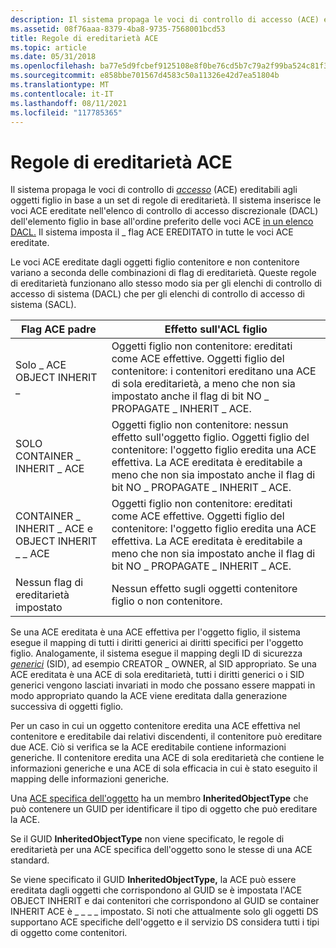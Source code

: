 ```yaml
---
description: Il sistema propaga le voci di controllo di accesso (ACE) ereditabili agli oggetti figlio in base a un set di regole di ereditarietà.
ms.assetid: 08f76aaa-8379-4ba8-9735-7568001bcd53
title: Regole di ereditarietà ACE
ms.topic: article
ms.date: 05/31/2018
ms.openlocfilehash: ba77e5d9fcbef9125108e8f0be76cd5b7c79a2f99ba524c81f3fd1da84336f04
ms.sourcegitcommit: e858bbe701567d4583c50a11326e42d7ea51804b
ms.translationtype: MT
ms.contentlocale: it-IT
ms.lasthandoff: 08/11/2021
ms.locfileid: "117785365"
---
```

# <a name="ace-inheritance-rules"></a>Regole di ereditarietà ACE

Il sistema propaga le voci di controllo di [*accesso*](/windows/desktop/SecGloss/a-gly) (ACE) ereditabili agli oggetti figlio in base a un set di regole di ereditarietà. Il sistema inserisce le [](/windows/desktop/SecGloss/d-gly) voci ACE ereditate nell'elenco di controllo di accesso discrezionale (DACL) dell'elemento figlio in base all'ordine preferito delle voci ACE [in un elenco DACL.](order-of-aces-in-a-dacl.md) Il sistema imposta il \_ flag ACE EREDITATO in tutte le voci ACE ereditate.

Le voci ACE ereditate dagli oggetti figlio contenitore e non contenitore variano a seconda delle combinazioni di flag di ereditarietà. Queste regole di ereditarietà funzionano [](/windows/desktop/SecGloss/s-gly) allo stesso modo sia per gli elenchi di controllo di accesso di sistema (DACL) che per gli elenchi di controllo di accesso di sistema (SACL).



| Flag ACE padre                                  | Effetto sull'ACL figlio                                                                                                                                                                                                                      |
|--------------------------------------------------|------------------------------------------------------------------------------------------------------------------------------------------------------------------------------------------------------------------------------------------|
| Solo \_ ACE OBJECT INHERIT \_                        | Oggetti figlio non contenitore: ereditati come ACE effettive. Oggetti figlio del contenitore: i contenitori ereditano una ACE di sola ereditarietà, a meno che non sia impostato anche il flag di bit NO \_ PROPAGATE \_ INHERIT \_ ACE.<br/>                                       |
| SOLO CONTAINER \_ INHERIT \_ ACE                     | Oggetti figlio non contenitore: nessun effetto sull'oggetto figlio. Oggetti figlio del contenitore: l'oggetto figlio eredita una ACE effettiva. La ACE ereditata è ereditabile a meno che non sia impostato anche il flag di bit NO \_ PROPAGATE \_ INHERIT \_ ACE.<br/> |
| CONTAINER \_ INHERIT \_ ACE e OBJECT INHERIT \_ \_ ACE | Oggetti figlio non contenitore: ereditati come ACE effettive. Oggetti figlio del contenitore: l'oggetto figlio eredita una ACE effettiva. La ACE ereditata è ereditabile a meno che non sia impostato anche il flag di bit NO \_ PROPAGATE \_ INHERIT \_ ACE.<br/> |
| Nessun flag di ereditarietà impostato                         | Nessun effetto sugli oggetti contenitore figlio o non contenitore.                                                                                                                                                                                    |



 

Se una ACE ereditata è una ACE effettiva per l'oggetto figlio, il sistema esegue il mapping di tutti i diritti generici ai diritti specifici per l'oggetto figlio. Analogamente, il sistema esegue il mapping degli ID di sicurezza [*generici*](/windows/desktop/SecGloss/s-gly) (SID), ad esempio CREATOR \_ OWNER, al SID appropriato. Se una ACE ereditata è una ACE di sola ereditarietà, tutti i diritti generici o i SID generici vengono lasciati invariati in modo che possano essere mappati in modo appropriato quando la ACE viene ereditata dalla generazione successiva di oggetti figlio.

Per un caso in cui un oggetto contenitore eredita una ACE effettiva nel contenitore e ereditabile dai relativi discendenti, il contenitore può ereditare due ACE. Ciò si verifica se la ACE ereditabile contiene informazioni generiche. Il contenitore eredita una ACE di sola ereditarietà che contiene le informazioni generiche e una ACE di sola efficacia in cui è stato eseguito il mapping delle informazioni generiche.

Una [ACE specifica dell'oggetto](object-specific-aces.md) ha un membro **InheritedObjectType** che può contenere un GUID per identificare il tipo di oggetto che può ereditare la ACE.

Se il GUID **InheritedObjectType** non viene specificato, le regole di ereditarietà per una ACE specifica dell'oggetto sono le stesse di una ACE standard.

Se viene specificato il GUID **InheritedObjectType,** la ACE può essere ereditata dagli oggetti che corrispondono al GUID se è impostata l'ACE OBJECT INHERIT e dai contenitori che corrispondono al GUID se container INHERIT ACE è \_ \_ \_ \_ impostato. Si noti che attualmente solo gli oggetti DS supportano ACE specifiche dell'oggetto e il servizio DS considera tutti i tipi di oggetto come contenitori.

 

